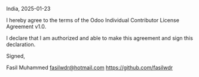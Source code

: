 India, 2025-01-23

I hereby agree to the terms of the Odoo Individual Contributor License
Agreement v1.0.

I declare that I am authorized and able to make this agreement and sign this
declaration.

Signed,

Fasil Muhammed fasilwdr@hotmail.com https://github.com/fasilwdr